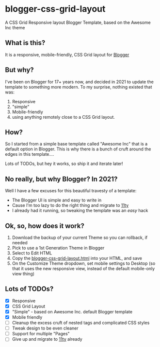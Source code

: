 # blogger-css-grid-layout
A CSS Grid Responsive layout Blogger Template, based on the Awesome Inc theme

## What is this?
It is a responsive, mobile-friendly, CSS Grid layout for [Blogger](blogger.com)

## But why?
I've been on Blogger for 17+ years now, and decided in 2021 to update the template to something more modern. To my surprise, nothing existed that was:

1. Responsive
1. "simple"
1. Mobile-friendly
1. using anything remotely close to a CSS Grid layout.

## How?
So I started from a simple base template called "Awesome Inc" that is a default option in Blogger. This is why there is a bunch of cruft around the edges in this template....

Lots of TODOs, but hey it works, so ship it and iterate later!

## No really, but why Blogger? In 2021?
Well I have a few excuses for this beautiful travesty of a template:

- The Blogger UI is simple and easy to write in
- Cause I'm too lazy to do the right thing and migrate to [11ty](https://www.11ty.dev/)
- I already had it running, so tweaking the template was an _easy_ hack

## Ok, so, how does it work?
1. Download the backup of your current Theme so you can rollback, if needed
1. Pick to use a 1st Generation Theme in Blogger
1. Select to Edit HTML
1. Copy the [blogger-css-grid-layout.html](blogger-css-grid-layout.html) into your HTML, and save
1. On the Customize Theme dropdown, set mobile settings to Desktop (so that it uses the new responsive view, instead of the default mobile-only view thing)

## Lots of TODOs?
- [x] Responsive
- [x] CSS Grid Layout
- [x] "Simple" - based on Awesome Inc. default Blogger template
- [x] Mobile friendly
- [ ] Cleanup the excess cruft of nested tags and complicated CSS styles
- [ ] Tweak design to be even cleaner
- [ ] Support for multiple "Pages"
- [ ] Give up and migrate to [11ty](https://www.11ty.dev/) already
